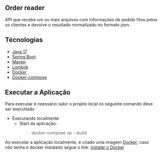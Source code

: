 ## Order reader

API que recebe um ou mais arquivos com informações de pedido fitos pelos os clientes e devolve o resultado normalizado no formato json.
## Técnologias

- [Java 17](https://docs.oracle.com/en/java/javase/17/)
- [Spring Boot](http://docs.spring.io/spring-boot/docs/current-SNAPSHOT/reference/htmlsingle/)
- [Maven](https://maven.apache.org/)
- [Lombok](hhttps://projectlombok.org/)
- [Docker](https://projectlombok.org/)
- [Docker-compose](https://docs.docker.com/compose/)

## Executar a Aplicação

Para executar é neessário subir o projeto local os seguinte comando deve ser execultado
- Executando localmente
    - Start da aplicação:
      > docker-compose up --build

Ao executar a aplicação localmente, é criado uma imagem [Docker](https://www.docker.com/), caso não tenha o docker instalado segue o link: [instalar o Docker](https://docs.docker.com/install/)